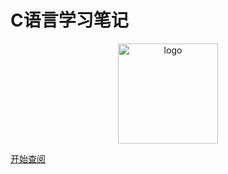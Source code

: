
<!-- _coverpage.md -->

# <div class="font-title">C语言学习笔记</div>

<div align="center">
    <img width="160" high='160' src="https://z1.ax1x.com/2023/09/20/pP5rjmj.png" alt="logo">
</div>


[开始查阅](/README.md)